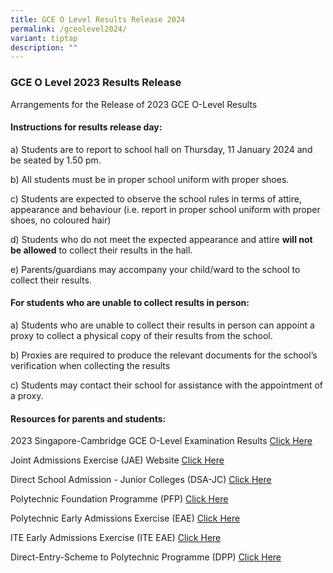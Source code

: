 ```yaml
---
title: GCE O Level Results Release 2024
permalink: /gceolevel2024/
variant: tiptap
description: ""
---
```

<h3><strong>GCE O Level 2023 Results Release</strong></h3><p>Arrangements for the Release of 2023 GCE O-Level Results</p><h4><strong>Instructions for results release day:</strong></h4><p>a) Students are to report to school hall on Thursday, 11 January 2024 and be seated by 1.50 pm.</p><p>b) All students must be in proper school uniform with proper shoes.</p><p>c) Students are expected to observe the school rules in terms of attire, appearance and behaviour (i.e. report in proper school uniform with proper shoes, no coloured hair)</p><p>d) Students who do not meet the expected appearance and attire <strong>will not be allowed</strong> to collect their results in the hall.</p><p>e) Parents/guardians may accompany your child/ward to the school to collect their results.</p><h4><strong>For students who are unable to collect results in person:</strong></h4><p>a) Students who are unable to collect their results in person can appoint a proxy to collect a physical copy of their results from the school.</p><p>b) Proxies are required to produce the relevant documents for the school’s verification when collecting the results</p><p>c) Students may contact their school for assistance with the appointment of a proxy.</p><h4><strong>Resources for parents and students:</strong></h4><p>2023 Singapore-Cambridge GCE O-Level Examination Results  <a href="https://www.moe.gov.sg/news/press-releases/20240104-release-of-2023-singapore-cambridge-gce-o-level-examination-results-and-2024-joint-admissions-exercise" rel="noopener noreferrer nofollow" target="_blank">Click Here</a></p><p></p><p>Joint Admissions Exercise (JAE) Website <a href="www.moe.gov.sg/jae" rel="noopener noreferrer nofollow" target="_blank">Click Here</a></p><p></p><p>Direct School Admission - Junior Colleges (DSA-JC) <a href="www.moe.gov.sg/dsa-jc" rel="noopener noreferrer nofollow" target="_blank">Click Here</a></p><p></p><p>Polytechnic Foundation Programme (PFP) <a href="https://pfp.polytechnic.edu.sg/PFP/index.html" rel="noopener noreferrer nofollow" target="_blank">Click Here</a><br></p><p>Polytechnic Early Admissions Exercise (EAE) <a href="https://eae.polytechnic.edu.sg" rel="noopener noreferrer nofollow" target="_blank">Click Here</a></p><p></p><p>ITE Early Admissions Exercise (ITE EAE) <a href="https://www.ite.edu.sg/admissions/full-time-courses/early-admissions-exercise" rel="noopener noreferrer nofollow" target="_blank">Click Here</a></p><p></p><p>Direct-Entry-Scheme to Polytechnic Programme (DPP) <a href="https://www.ite.edu.sg/apply-for-ite-courses" rel="noopener noreferrer nofollow" target="_blank">Click Here</a></p>
